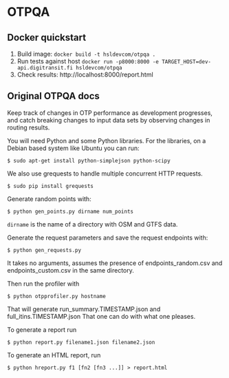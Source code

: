 OTPQA
=====

## Docker quickstart

1. Build image: `docker build -t hsldevcom/otpqa .`
2. Run tests against host `docker run -p8000:8000 -e TARGET_HOST=dev-api.digitransit.fi hsldevcom/otpqa`
3. Check results: http://localhost:8000/report.html

## Original OTPQA docs

Keep track of changes in OTP performance as development progresses, and catch breaking changes to input data sets by observing changes in routing results.

You will need Python and some Python libraries. For the libraries, on a Debian based system like Ubuntu you can run:

`$ sudo apt-get install python-simplejson python-scipy`

We also use grequests to handle multiple concurrent HTTP requests.

`$ sudo pip install grequests`

Generate random points with: 

    $ python gen_points.py dirname num_points

`dirname` is the name of a directory with OSM and GTFS data.

Generate the request parameters and save the request endpoints with: 

    $ python gen_requests.py 

It takes no arguments, assumes the presence of endpoints_random.csv and endpoints_custom.csv in the same directory.

Then run the profiler with 

    $ python otpprofiler.py hostname

That will generate run_summary.TIMESTAMP.json and full_itins.TIMESTAMP.json
That one can do with what one pleases.

To generate a report run

    $ python report.py filename1.json filename2.json

To generate an HTML report, run

    $ python hreport.py f1 [fn2 [fn3 ...]] > report.html
